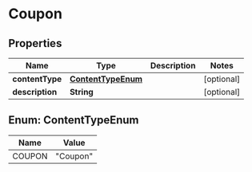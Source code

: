 
# Coupon

## Properties
Name | Type | Description | Notes
------------ | ------------- | ------------- | -------------
**contentType** | [**ContentTypeEnum**](#ContentTypeEnum) |  |  [optional]
**description** | **String** |  |  [optional]



<a name="ContentTypeEnum"></a>
## Enum: ContentTypeEnum
Name | Value
---- | -----
COUPON | &quot;Coupon&quot;



